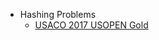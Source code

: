    - Hashing Problems
        * [USACO 2017 USOPEN Gold](http://www.usaco.org/index.php?page=viewproblem2&cpid=741)
